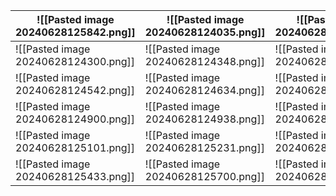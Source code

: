 

| ![[Pasted image 20240628125842.png]] | ![[Pasted image 20240628124035.png]] | ![[Pasted image 20240628124158.png]] |     |
| ------------------------------------ | ------------------------------------ | ------------------------------------ | --- |
| ![[Pasted image 20240628124300.png]] | ![[Pasted image 20240628124348.png]] | ![[Pasted image 20240628124459.png]] |     |
| ![[Pasted image 20240628124542.png]] | ![[Pasted image 20240628124634.png]] | ![[Pasted image 20240628124748.png]] |     |
| ![[Pasted image 20240628124900.png]] | ![[Pasted image 20240628124938.png]] | ![[Pasted image 20240628125023.png]] |     |
| ![[Pasted image 20240628125101.png]] | ![[Pasted image 20240628125231.png]] | ![[Pasted image 20240628125331.png]] |     |
| ![[Pasted image 20240628125433.png]] | ![[Pasted image 20240628125700.png]] | ![[Pasted image 20240628125726.png]] |     |

